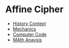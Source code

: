 
# Affine Cipher
 
* [History Context](Affine_History.md)
* [Mechanics](Affine_Mechanics.md)
* [Computer Code](cc.md)
* [MAth Anaysis](mathanaysis.md)

